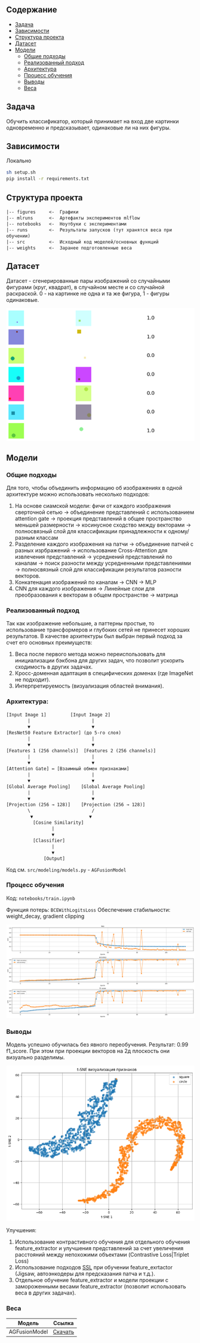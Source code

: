 ## Содержание
-   [Задача](#Задача)
-   [Зависимости](#Зависимости)
-   [Структура проекта](#Структура-проекта)
-   [Датасет](#Датасет)
-   [Модели](#Модели)
    -   [Общие подходы](#общие-подходы)
    -   [Реализованный подход](#реализованный-подход)
    -   [Архитектура](#архитектура)
    -   [Процесс обучения](#процесс-обучения)
    -   [Выводы](#выводы)
    -   [Веса](#веса)


## Задача

Обучить классификатор, который принимает на вход две картинки одновременно и предсказывает, одинаковые ли на них фигуры.

## Зависимости

Локально

```sh
sh setup.sh
pip install -r requirements.txt
```


## Структура проекта

```
|-- figures     <-  Графики
|-- mlruns      <-  Артефакты экспериментов mlflow
|-- notebooks   <-  Ноутбуки с экспериментами
|-- runs        <-  Результаты запусков (тут хранятся веса при обучении)
|-- src         <-  Исходный код моделей/основных функций
|-- weights     <-  Заранее подготовленные веса
```

## Датасет

Датасет - сгенерированные пары изображений со случайными фигурами (круг, квадрат), в случайном месте и со случайной раскраской. 0 - на картинке не одна и та же фигура, 1 - фигуры одинаковые.

![Пример датасета](figures/dataset.png)

## Модели

### Общие подходы
Для того, чтобы объединить информацию об изображениях в одной архитектуре можно использовать несколько подходов:

1.  На основе сиамской модели: фичи от каждого изображения сверточной сетью -> объединение представлений с использованием attention gate -> проекция представлений в общее пространство меньшей размерности -> косинусное сходство между векторами -> полносвязный слой для классификации принадлежности к одному/разным классам
2.  Разделение каждого изображения на патчи -> объединение патчей с разных изрбражений -> использование Cross-Attention для извлечения представлений -> усреднений представлений по каналам -> поиск разности между усредненными представлениями -> полносвязный слой для классификации результатов разности векторов.
3. Конкатенация изображений по каналам -> CNN -> MLP
4. CNN для каждого изображения -> Линейные слои для преобразования к векторам в общем пространстве  -> матрица 

### Реализованный подход
Так как изображение небольшие, а паттерны простые, то использование трансформеров и глубоких сетей не принесет хороших результатов. В качестве архитектуры был выбран первый подход за счет его основных преимуществ:

1.  Веса после первого метода можно переиспользовать для инициализации бэкбона для других задач, что позволит ускорить сходимость в других задачах.
2.  Кросс-доменная адаптация в специфических доменах (где ImageNet не подходит).
3.  Интерпретируемость (визуализация областей внимания).

### Архитектура:

```
[Input Image 1]         [Input Image 2]
        |                       |
        ▼                       ▼
[ResNet50 Feature Extractor] (до 5-го слоя)
        |                       |
        ▼                       ▼
[Features 1 (256 channels)]  [Features 2 (256 channels)]
        |                       |
        ▼                       ▼
[Attention Gate] ↔ [Взаимный обмен признаками]
        |                       |
        ▼                       ▼
[Global Average Pooling]    [Global Average Pooling]
        |                       |
        ▼                       ▼
[Projection (256 → 128)]    [Projection (256 → 128)]
        \                       /
         ▼                     ▼
          [Cosine Similarity]
                 |
                 ▼
          [Classifier]
                 |
                 ▼
              [Output]

```

Код см. `src/modeling/models.py` - `AGFusionModel`


### Процесс обучения
Код: `notebooks/train.ipynb`

Функция потерь: `BCEWithLogitsLoss`
Обеспечение стабильности: weight_decay, gradient clipping  

![Процесс обучения](figures/training.png)

### Выводы

Модель успешно обучилась без явного переобучения. Результат: 0.99 f1_score. При этом при проекции векторов на 2д плоскость они визуально разделимы. 

![Разделяемость эмбеддингов](figures/features2d.png)

Улучшения:
1. Использование контрастивного обучения для отдельного обучения feature_extractor и улучшения представлений за счет увеличения расстояний между непохожими объектами (Contrastive Loss|Triplet Loss)
2. Использование подходов [SSL](https://github.com/vturrisi/solo-learn) при обучении feature_exrtactor (Jigsaw, автоэнкодеры для предсказания патча и т.д.).
3. Отдельное обучение feature_extractor и модели проекции с замороженными весами feature_extractor (позволит использовать веса в других задачах).


### Веса
| Модель          | Ссылка                     |
|------------------|-------------------------------------|
| AGFusionModel    | [Скачать](https://drive.google.com/file/d/1-RIl45od71fM0rWieW8YhOAfrqWeAE9q/view?usp=drive_link) |
